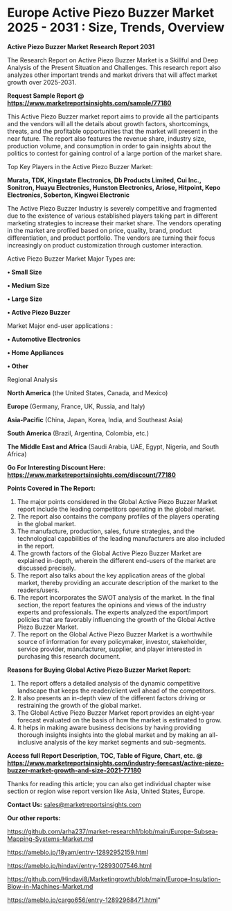# Europe Active Piezo Buzzer Market 2025 - 2031 : Size, Trends, Overview

<strong>Active Piezo Buzzer Market Research Report 2031</strong>

The Research Report on Active Piezo Buzzer Market is a Skillful and Deep Analysis of the Present Situation and Challenges. This research report also analyzes other important trends and market drivers that will affect market growth over 2025-2031.

<strong>Request Sample Report @ <a href=https://www.marketreportsinsights.com/sample/77180>https://www.marketreportsinsights.com/sample/77180</a></strong>

This Active Piezo Buzzer market report aims to provide all the participants and the vendors will all the details about growth factors, shortcomings, threats, and the profitable opportunities that the market will present in the near future. The report also features the revenue share, industry size, production volume, and consumption in order to gain insights about the politics to contest for gaining control of a large portion of the market share.

Top Key Players in the Active Piezo Buzzer Market:

<strong>Murata, TDK, Kingstate Electronics, Db Products Limited, Cui Inc., Sonitron, Huayu Electronics, Hunston Electronics, Ariose, Hitpoint, Kepo Electronics, Soberton, Kingwei Electronic</strong>

The Active Piezo Buzzer Industry is severely competitive and fragmented due to the existence of various established players taking part in different marketing strategies to increase their market share. The vendors operating in the market are profiled based on price, quality, brand, product differentiation, and product portfolio. The vendors are turning their focus increasingly on product customization through customer interaction.

Active Piezo Buzzer Market Major Types are:

<strong>• Small Size

• Medium Size

• Large Size

• Active Piezo Buzzer</strong>

Market Major end-user applications :

<strong>• Automotive Electronics

• Home Appliances

• Other</strong>

Regional Analysis

</u><strong><b>North America</b></strong> (the United States, Canada, and Mexico)

<strong><b>Europe </b></strong>(Germany, France, UK, Russia, and Italy)

<strong><b>Asia-Pacific</b></strong> (China, Japan, Korea, India, and Southeast Asia)

<strong><b>South America</b></strong> (Brazil, Argentina, Colombia, etc.)

<strong><b>The Middle East and Africa</b></strong> (Saudi Arabia, UAE, Egypt, Nigeria, and South Africa)

<strong>Go For Interesting Discount Here: <a href=https://www.marketreportsinsights.com/discount/77180>https://www.marketreportsinsights.com/discount/77180</a></strong>

<strong>Points Covered in The Report:</strong>
<ol>
  <li>The major points considered in the Global Active Piezo Buzzer Market report include the leading competitors operating in the global market.</li>
  <li>The report also contains the company profiles of the players operating in the global market.</li>
  <li>The manufacture, production, sales, future strategies, and the technological capabilities of the leading manufacturers are also included in the report.</li>
  <li>The growth factors of the Global Active Piezo Buzzer Market are explained in-depth, wherein the different end-users of the market are discussed precisely.</li>
  <li>The report also talks about the key application areas of the global market, thereby providing an accurate description of the market to the readers/users.</li>
  <li>The report incorporates the SWOT analysis of the market. In the final section, the report features the opinions and views of the industry experts and professionals. The experts analyzed the export/import policies that are favorably influencing the growth of the Global Active Piezo Buzzer Market.</li>
  <li>The report on the Global Active Piezo Buzzer Market is a worthwhile source of information for every policymaker, investor, stakeholder, service provider, manufacturer, supplier, and player interested in purchasing this research document.</li>
</ol>
<strong>Reasons for Buying Global Active Piezo Buzzer Market Report:</strong>

<ol>
  <li>The report offers a detailed analysis of the dynamic competitive landscape that keeps the reader/client well ahead of the competitors.</li>
  <li>It also presents an in-depth view of the different factors driving or restraining the growth of the global market.</li>
  <li>The Global Active Piezo Buzzer Market report provides an eight-year forecast evaluated on the basis of how the market is estimated to grow.</li>
  <li>It helps in making aware business decisions by having providing thorough insights insights into the global market and by making an all-inclusive analysis of the key market segments and sub-segments.</li>
</ol>
<strong>Access full Report Description, TOC, Table of Figure, Chart, etc. @ <a href=https://www.marketreportsinsights.com/industry-forecast/active-piezo-buzzer-market-growth-and-size-2021-77180>https://www.marketreportsinsights.com/industry-forecast/active-piezo-buzzer-market-growth-and-size-2021-77180</a></strong>


Thanks for reading this article; you can also get individual chapter wise section or region wise report version like Asia, United States, Europe.

<strong>Contact Us:</strong>
sales@marketreportsinsights.com

<strong>Our other reports:</strong>

<a href=https://github.com/arha237/market-research1/blob/main/Europe-Subsea-Mapping-Systems-Market.md>https://github.com/arha237/market-research1/blob/main/Europe-Subsea-Mapping-Systems-Market.md</a>

<a href=https://ameblo.jp/18yam/entry-12892952159.html>https://ameblo.jp/18yam/entry-12892952159.html</a>

<a href=https://ameblo.jp/hindavi/entry-12893007546.html>https://ameblo.jp/hindavi/entry-12893007546.html</a>

<a href=https://github.com/Hindavi8/Marketingrowth/blob/main/Europe-Insulation-Blow-in-Machines-Market.md>https://github.com/Hindavi8/Marketingrowth/blob/main/Europe-Insulation-Blow-in-Machines-Market.md</a>

<a href=https://ameblo.jp/cargo656/entry-12892968471.html>https://ameblo.jp/cargo656/entry-12892968471.html</a>"

